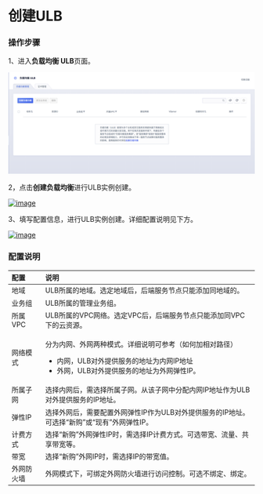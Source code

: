 # 创建ULB

### 操作步骤

1、进入**负载均衡 ULB**页面。

![](../../../.gitbook/assets/image%20%288%29.png)

2，点击**创建负载均衡**进行ULB实例创建。

[![image](https://docs.ucloud.cn/_media/network/ulb/ulb2.png)](https://docs.ucloud.cn/_detail/network/ulb/ulb2.png?id=network%3Aulb%3Acommon)

3、填写配置信息，进行ULB实例创建。详细配置说明见下方。

[![image](https://docs.ucloud.cn/_media/network/ulb/%E5%88%9B%E5%BB%BAulb-%E5%90%AB%E9%98%B2%E7%81%AB%E5%A2%99.png)](https://docs.ucloud.cn/_detail/network/ulb/%E5%88%9B%E5%BB%BAulb-%E5%90%AB%E9%98%B2%E7%81%AB%E5%A2%99.png?id=network%3Aulb%3Acommon)

### 配置说明

<table>
  <thead>
    <tr>
      <th style="text-align:left">&#x914D;&#x7F6E;</th>
      <th style="text-align:left">&#x8BF4;&#x660E;</th>
    </tr>
  </thead>
  <tbody>
    <tr>
      <td style="text-align:left">&#x5730;&#x57DF;</td>
      <td style="text-align:left">ULB&#x6240;&#x5C5E;&#x7684;&#x5730;&#x57DF;&#x3002;&#x9009;&#x5B9A;&#x5730;&#x57DF;&#x540E;&#xFF0C;&#x540E;&#x7AEF;&#x670D;&#x52A1;&#x8282;&#x70B9;&#x53EA;&#x80FD;&#x6DFB;&#x52A0;&#x540C;&#x5730;&#x57DF;&#x7684;&#x3002;</td>
    </tr>
    <tr>
      <td style="text-align:left">&#x4E1A;&#x52A1;&#x7EC4;</td>
      <td style="text-align:left">ULB&#x6240;&#x5C5E;&#x7684;&#x7BA1;&#x7406;&#x4E1A;&#x52A1;&#x7EC4;&#x3002;</td>
    </tr>
    <tr>
      <td style="text-align:left">&#x6240;&#x5C5E;VPC</td>
      <td style="text-align:left">ULB&#x6240;&#x5C5E;&#x7684;VPC&#x7F51;&#x7EDC;&#x3002;&#x9009;&#x5B9A;VPC&#x540E;&#xFF0C;&#x540E;&#x7AEF;&#x670D;&#x52A1;&#x8282;&#x70B9;&#x53EA;&#x80FD;&#x6DFB;&#x52A0;&#x540C;VPC&#x4E0B;&#x7684;&#x4E91;&#x8D44;&#x6E90;&#x3002;</td>
    </tr>
    <tr>
      <td style="text-align:left">&#x7F51;&#x7EDC;&#x6A21;&#x5F0F;</td>
      <td style="text-align:left">
        <p>&#x5206;&#x4E3A;&#x5185;&#x7F51;&#x3001;&#x5916;&#x7F51;&#x4E24;&#x79CD;&#x6A21;&#x5F0F;&#x3002;&#x8BE6;&#x7EC6;&#x8BF4;&#x660E;&#x53EF;&#x53C2;&#x8003;&#xFF08;&#x5982;&#x4F55;&#x52A0;&#x76F8;&#x5BF9;&#x8DEF;&#x5F84;&#xFF09;</p>
        <ul>
          <li>&#x5185;&#x7F51;&#xFF0C;ULB&#x5BF9;&#x5916;&#x63D0;&#x4F9B;&#x670D;&#x52A1;&#x7684;&#x5730;&#x5740;&#x4E3A;&#x5185;&#x7F51;IP&#x5730;&#x5740;</li>
          <li>&#x5916;&#x7F51;&#xFF0C;ULB&#x5BF9;&#x5916;&#x63D0;&#x4F9B;&#x670D;&#x52A1;&#x7684;&#x5730;&#x5740;&#x4E3A;&#x5916;&#x7F51;&#x5F39;&#x6027;IP&#x3002;</li>
        </ul>
      </td>
    </tr>
    <tr>
      <td style="text-align:left">&#x6240;&#x5C5E;&#x5B50;&#x7F51;</td>
      <td style="text-align:left">&#x9009;&#x62E9;&#x5185;&#x7F51;&#x540E;&#xFF0C;&#x9700;&#x9009;&#x62E9;&#x6240;&#x5C5E;&#x5B50;&#x7F51;&#x3002;&#x4ECE;&#x8BE5;&#x5B50;&#x7F51;&#x4E2D;&#x5206;&#x914D;&#x5185;&#x7F51;IP&#x5730;&#x5740;&#x4F5C;&#x4E3A;ULB&#x5BF9;&#x5916;&#x63D0;&#x4F9B;&#x670D;&#x52A1;&#x7684;IP&#x5730;&#x5740;&#x3002;</td>
    </tr>
    <tr>
      <td style="text-align:left">&#x5F39;&#x6027;IP</td>
      <td style="text-align:left">&#x9009;&#x62E9;&#x5916;&#x7F51;&#x540E;&#xFF0C;&#x9700;&#x8981;&#x914D;&#x7F6E;&#x5916;&#x7F51;&#x5F39;&#x6027;IP&#x4F5C;&#x4E3A;ULB&#x5BF9;&#x5916;&#x63D0;&#x4F9B;&#x670D;&#x52A1;&#x7684;IP&#x5730;&#x5740;&#x3002;&#x53EF;&#x9009;&#x62E9;&#x201C;&#x65B0;&#x8D2D;&#x201D;&#x6216;&#x201C;&#x73B0;&#x6709;&#x201D;&#x5916;&#x7F51;&#x5F39;&#x6027;IP&#x3002;</td>
    </tr>
    <tr>
      <td style="text-align:left">&#x8BA1;&#x8D39;&#x65B9;&#x5F0F;</td>
      <td style="text-align:left">&#x9009;&#x62E9;&#x201C;&#x65B0;&#x8D2D;&#x201D;&#x5916;&#x7F51;&#x5F39;&#x6027;IP&#x65F6;&#xFF0C;&#x9700;&#x9009;&#x62E9;IP&#x8BA1;&#x8D39;&#x65B9;&#x5F0F;&#x3002;&#x53EF;&#x9009;&#x5E26;&#x5BBD;&#x3001;&#x6D41;&#x91CF;&#x3001;&#x5171;&#x4EAB;&#x5E26;&#x5BBD;&#x7B49;&#x3002;</td>
    </tr>
    <tr>
      <td style="text-align:left">&#x5E26;&#x5BBD;</td>
      <td style="text-align:left">&#x9009;&#x62E9;&#x201C;&#x65B0;&#x8D2D;&#x201D;&#x5916;&#x7F51;IP&#x65F6;&#xFF0C;&#x9700;&#x9009;&#x62E9;IP&#x7684;&#x5E26;&#x5BBD;&#x503C;&#x3002;</td>
    </tr>
    <tr>
      <td style="text-align:left">&#x5916;&#x7F51;&#x9632;&#x706B;&#x5899;</td>
      <td style="text-align:left">&#x5916;&#x7F51;&#x6A21;&#x5F0F;&#x4E0B;&#xFF0C;&#x53EF;&#x7ED1;&#x5B9A;&#x5916;&#x7F51;&#x9632;&#x706B;&#x5899;&#x8FDB;&#x884C;&#x8BBF;&#x95EE;&#x63A7;&#x5236;&#x3002;&#x53EF;&#x9009;&#x4E0D;&#x7ED1;&#x5B9A;&#x3001;&#x7ED1;&#x5B9A;&#x3002;</td>
    </tr>
  </tbody>
</table>
